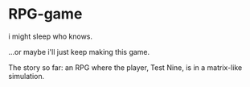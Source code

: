 # RPG-game
i might sleep who knows.

...or maybe i'll just keep making this game.

The story so far: an RPG where the player, Test Nine, is in a matrix-like simulation.
